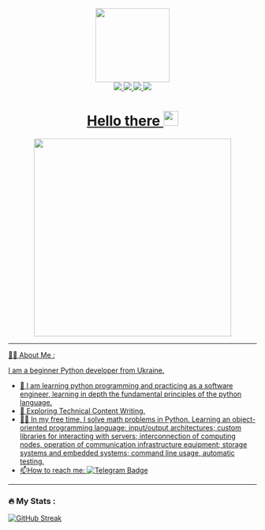<div id="header" align="center">
  <img src="https://media2.giphy.com/media/LMt9638dO8dftAjtco/giphy.gif?cid=ecf05e47au9rr6l6n8cb8qpzi3uo0n6me6jpb1k14zgsekg1&rid=giphy.gif&ct=s" width="150" height="150"/>
</div>
<div id="badges" align="center">
  </a>
  <a href="https://g.dev/drevlyanin">
    <img src="https://img.shields.io/badge/-Google%20Developers-red?logo=google&logoColor=orange&style=for-the-badge">
  </a>
  <a href="https://stepik.org/users/555117878">
    <img src="https://img.shields.io/badge/-Stepik-black?logo=S&logoColor=white&style=for-the-badge">
  </a>
  <a href="https://www.instagram.com/lzhemonashek/">
    <img src="https://img.shields.io/badge/-instagram-ff69b4?logo=instagram&logoColor=black&style=for-the-badge">
  </a>
  <a href="https://replit.com/@AndrewPavlyuk">
    <img src="https://img.shields.io/badge/-replit-black?logo=replit-&logoColor=orange&style=for-the-badge">  
</div>
<div id="badges" align="center">
<h1>
  Hello there
  <img src="https://media2.giphy.com/media/fXhILxhX297vCayMGF/giphy.gif?cid=ecf05e47f9q8jtyenld5bqtvyyq72elborr5adlqfthhnnjy&rid=giphy.gif&ct=s" width="30px"/>
</h1>
</div>
<div align="center">
  <img src="https://media2.giphy.com/media/1C8bHHJturSx2/giphy.gif?cid=ecf05e47mi8v3r0kueipqvegtnn3fww1mtqqpuhxjc30ouqq&rid=giphy.gif" width="400"/>
</div>

---

:man_technologist: About Me :


I am a beginner Python developer from Ukraine.
 - :mechanical_arm: I am learning python programming and practicing as a software engineer, learning in depth the fundamental principles of the python language.
 - :robot: Exploring Technical Content Writing.
 - :student: In my free time, I solve math problems in Python. Learning an object-oriented programming language; input/output architectures; custom libraries for interacting with servers; interconnection of computing nodes, operation of communication infrastructure equipment; storage systems and embedded systems; command line usage, automatic testing.
- :mailbox:How to reach me:  [![Telegram Badge](https://img.shields.io/badge/-Telegram-blue?style=flat&logo=Telegram&logoColor=white)](https://t.me/DellTechologies)

---

### :fire: My Stats :
[![GitHub Streak](http://github-readme-streak-stats.herokuapp.com?user=Drevlyanin&theme=great-gatsby&hide_border=%D0%9B%D0%9E%D0%96%D0%AC&date_format=j%2Fn%5B%2FY%5D&mode=weekly)](https://git.io/streak-stats)
